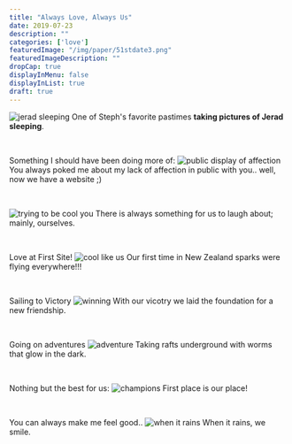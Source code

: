 ```yaml
---
title: "Always Love, Always Us"
date: 2019-07-23
description: ""
categories: ['love']
featuredImage: "/img/paper/51stdate3.png"
featuredImageDescription: ""
dropCap: true
displayInMenu: false
displayInList: true
draft: true
---
```



![jerad sleeping](/img/us/sleep.jpg)
One of Steph's favorite pastimes **taking pictures of Jerad sleeping**.

<br>

Something I should have been doing more of:
![public display of affection](/img/us/pda.jpg)
You always poked me about my lack of affection in public with you.. well, now we have a website ;)

<br>

![trying to be cool you](/img/us/hats.jpg)
There is always something for us to laugh about; mainly, ourselves.

<br>

Love at First Site!
![cool like us](/img/us/cool.jpg)
Our first time in New Zealand sparks were flying everywhere!!!

<br>

Sailing to Victory
![winning](/img/us/winning.jpg)
With our vicotry we laid the foundation for a new friendship.

<br>

Going on adventures 
![adventure](/img/us/worms.jpg)
Taking rafts underground with worms that glow in the dark.

<br>

Nothing but the best for us:
![champions](/img/us/cup.jpg)
First place is our place!

<br>

You can always make me feel good..
![when it rains](/img/us/rain.jpg)
When it rains, we smile.
